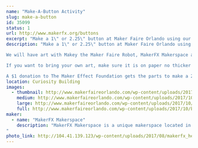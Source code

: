 ```yaml
---
name: "Make-A-Button Activity"
slug: make-a-button
id: 35099
status: 1
url: http://www.makerfx.org/buttons
excerpt: "Make a 1\" or 2.25\" button at Maker Faire Orlando using our art, or bring your own!"
description: "Make a 1\" or 2.25\" button at Maker Faire Orlando using our art, or bring your own! We are bringing parts to make 5,000 1\" buttons and 5,000 2.25\" buttons - will you help us make 10,000 buttons in one weekend?!

We will have art with Makey the Maker Faire Robot, MakerFX Makerspace art, Maker Faire Orlando art, color-your-own options, and more. 

If you want to bring your own art, make sure it is on paper no thicker than a photo. Plain paper is best, and cardstock is too thick.

A $1 donation to The Maker Effect Foundation gets the parts to make a 2.25\" button or the parts to make TWO 1\" buttons!"
location: Curiosity Building
images:
  - thumbnail: http://www.makerfaireorlando.com/wp-content/uploads/2017/10/buttons2.jpg
    medium: http://www.makerfaireorlando.com/wp-content/uploads/2017/10/buttons2.jpg
    large: http://www.makerfaireorlando.com/wp-content/uploads/2017/10/buttons2.jpg
    full: http://www.makerfaireorlando.com/wp-content/uploads/2017/10/buttons2.jpg
maker:
  - name: "MakerFX Makerspace"
    description: "MakerFX Makerspace is a unique makerspace located in south Orlando and easily accessible by those in the area. This new makerspace is organize by a group of like minded individuals that saw a need for a new space on the south side or Orlando to fill in the geographic gaps. One of our goals is to work hand in hand with other local spaces in the Greater Orlando area. As a program of The Maker Effect Foundation, MakerFX strives to create unique classes, useful workspaces, and share ideas with the maker community. 
"
photo_link: http://104.41.139.123/wp-content/uploads/2017/08/makerfx_hex_square.png
---
```

